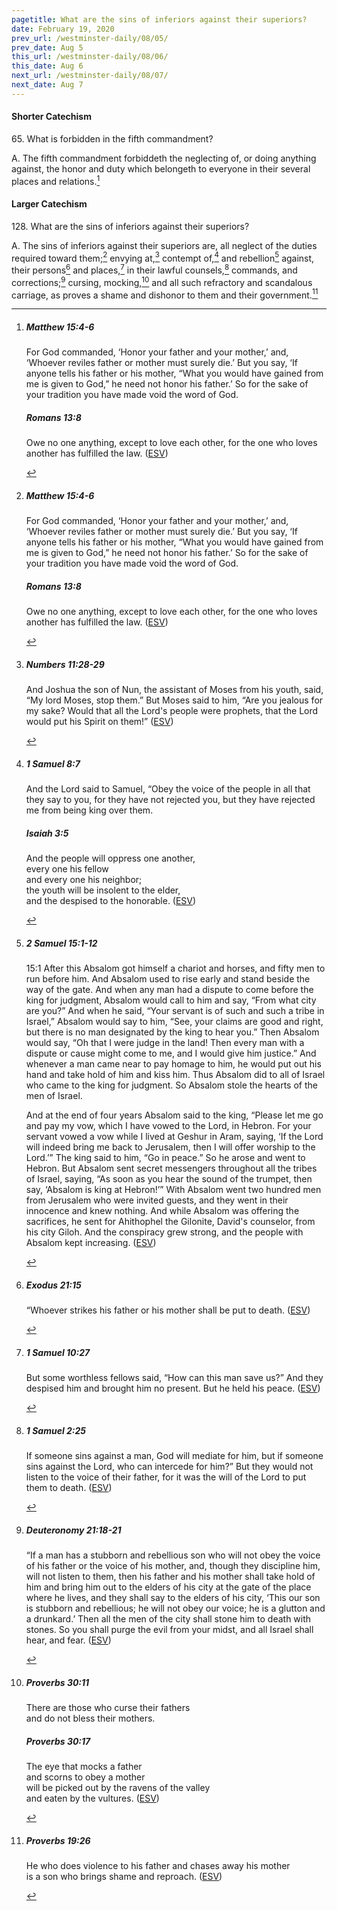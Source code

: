 ```yaml
---
pagetitle: What are the sins of inferiors against their superiors?
date: February 19, 2020
prev_url: /westminster-daily/08/05/
prev_date: Aug 5
this_url: /westminster-daily/08/06/
this_date: Aug 6
next_url: /westminster-daily/08/07/
next_date: Aug 7
---
```


#### Shorter Catechism

65\. What is forbidden in the fifth commandment?

A. The fifth commandment forbiddeth the neglecting of, or doing anything against, the honor and duty which belongeth to everyone in their several places and relations.[^fnref:wsc1]


[^fnref:wsc1]: <div class="esv"><h5>Matthew 15:4-6</h5> <div class="esv-text"><p id="p40015004.01-1"><span class="woc">For God commanded, &#8216;Honor your father and your mother,&#8217; and, &#8216;Whoever reviles father or mother must surely die.&#8217;</span> <span class="woc">But you say, &#8216;If anyone tells his father or his mother, &#8220;What you would have gained from me is given to God,&#8221;</span> <span class="woc">he need not honor his father.&#8217;</span> <span class="woc">So for the sake of your tradition you have made void the word of God.</span></p> </div><h5>Romans 13:8</h5> <div class="esv-text"> <p id="p45013008.06-2">Owe no one anything, except to love each other, for the one who loves another has fulfilled the law.  (<a href="http://www.esv.org" class="copyright">ESV</a>)</p> </div> </div>


#### Larger Catechism

128\. What are the sins of inferiors against their superiors?

A. The sins of inferiors against their superiors are, all neglect of the duties required toward them;[^fnref:wlc1] envying at,[^fnref:wlc2] contempt of,[^fnref:wlc3] and rebellion[^fnref:wlc4] against, their persons[^fnref:wlc5] and places,[^fnref:wlc6] in their lawful counsels,[^fnref:wlc7] commands, and corrections;[^fnref:wlc8] cursing, mocking,[^fnref:wlc9] and all such refractory and scandalous carriage, as proves a shame and dishonor to them and their government.[^fnref:wlc10]


[^fnref:wlc1]: <div class="esv"><h5>Matthew 15:4-6</h5> <div class="esv-text"><p id="p40015004.01-1"><span class="woc">For God commanded, &#8216;Honor your father and your mother,&#8217; and, &#8216;Whoever reviles father or mother must surely die.&#8217;</span> <span class="woc">But you say, &#8216;If anyone tells his father or his mother, &#8220;What you would have gained from me is given to God,&#8221;</span> <span class="woc">he need not honor his father.&#8217;</span> <span class="woc">So for the sake of your tradition you have made void the word of God.</span></p> </div><h5>Romans 13:8</h5> <div class="esv-text"> <p id="p45013008.06-2">Owe no one anything, except to love each other, for the one who loves another has fulfilled the law.  (<a href="http://www.esv.org" class="copyright">ESV</a>)</p> </div> </div>

[^fnref:wlc2]: <div class="esv"><h5>Numbers 11:28-29</h5> <div class="esv-text"><p id="p04011028.01-1">And Joshua the son of Nun, the assistant of Moses from his youth, said, &#8220;My lord Moses, stop them.&#8221; But Moses said to him, &#8220;Are you jealous for my sake? Would that all the <span class="small-caps">Lord</span>'s people were prophets, that the <span class="small-caps">Lord</span> would put his Spirit on them!&#8221;  (<a href="http://www.esv.org" class="copyright">ESV</a>)</p> </div> </div>

[^fnref:wlc3]: <div class="esv"><h5>1 Samuel 8:7</h5> <div class="esv-text"><p id="p09008007.01-1">And the <span class="small-caps">Lord</span> said to Samuel, &#8220;Obey the voice of the people in all that they say to you, for they have not rejected you, but they have rejected me from being king over them.</p> </div><h5>Isaiah 3:5</h5> <div class="esv-text"><div class="block-indent"> <p class="line-group" id="p23003005.01-2">And the people will oppress one another,<br /> <span class="indent"></span>every one his fellow<br /> <span class="indent"></span>and every one his neighbor;<br /> the youth will be insolent to the elder,<br /> <span class="indent"></span>and the despised to the honorable.  (<a href="http://www.esv.org" class="copyright">ESV</a>)</p> </div> </div> </div>

[^fnref:wlc4]: <div class="esv"><h5>2 Samuel 15:1-12</h5> <div class="esv-text"> <p id="p10015001.03-1"><span class="chapter-num" id="v10015001-1">15:1&nbsp;</span>After this Absalom got himself a chariot and horses, and fifty men to run before him. And Absalom used to rise early and stand beside the way of the gate. And when any man had a dispute to come before the king for judgment, Absalom would call to him and say, &#8220;From what city are you?&#8221; And when he said, &#8220;Your servant is of such and such a tribe in Israel,&#8221; Absalom would say to him, &#8220;See, your claims are good and right, but there is no man designated by the king to hear you.&#8221; Then Absalom would say, &#8220;Oh that I were judge in the land! Then every man with a dispute or cause might come to me, and I would give him justice.&#8221; And whenever a man came near to pay homage to him, he would put out his hand and take hold of him and kiss him. Thus Absalom did to all of Israel who came to the king for judgment. So Absalom stole the hearts of the men of Israel.</p>  <p id="p10015007.01-1">And at the end of four years Absalom said to the king, &#8220;Please let me go and pay my vow, which I have vowed to the <span class="small-caps">Lord</span>, in Hebron. For your servant vowed a vow while I lived at Geshur in Aram, saying, &#8216;If the <span class="small-caps">Lord</span> will indeed bring me back to Jerusalem, then I will offer worship to the <span class="small-caps">Lord</span>.&#8217;&#8221; The king said to him, &#8220;Go in peace.&#8221; So he arose and went to Hebron. But Absalom sent secret messengers throughout all the tribes of Israel, saying, &#8220;As soon as you hear the sound of the trumpet, then say, &#8216;Absalom is king at Hebron!&#8217;&#8221; With Absalom went two hundred men from Jerusalem who were invited guests, and they went in their innocence and knew nothing. And while Absalom was offering the sacrifices, he sent for Ahithophel the Gilonite, David's counselor, from his city Giloh. And the conspiracy grew strong, and the people with Absalom kept increasing.  (<a href="http://www.esv.org" class="copyright">ESV</a>)</p> </div> </div>

[^fnref:wlc5]: <div class="esv"><h5>Exodus 21:15</h5> <div class="esv-text"><p id="p02021015.01-1">&#8220;Whoever strikes his father or his mother shall be put to death.  (<a href="http://www.esv.org" class="copyright">ESV</a>)</p> </div> </div>

[^fnref:wlc6]: <div class="esv"><h5>1 Samuel 10:27</h5> <div class="esv-text"><p id="p09010027.01-1">But some worthless fellows said, &#8220;How can this man save us?&#8221; And they despised him and brought him no present. But he held his peace.  (<a href="http://www.esv.org" class="copyright">ESV</a>)</p> </div> </div>

[^fnref:wlc7]: <div class="esv"><h5>1 Samuel 2:25</h5> <div class="esv-text"><p id="p09002025.01-1">If someone sins against a man, God will mediate for him, but if someone sins against the <span class="small-caps">Lord</span>, who can intercede for him?&#8221; But they would not listen to the voice of their father, for it was the will of the <span class="small-caps">Lord</span> to put them to death.  (<a href="http://www.esv.org" class="copyright">ESV</a>)</p> </div> </div>

[^fnref:wlc8]: <div class="esv"><h5>Deuteronomy 21:18-21</h5> <div class="esv-text"> <p id="p05021018.04-1">&#8220;If a man has a stubborn and rebellious son who will not obey the voice of his father or the voice of his mother, and, though they discipline him, will not listen to them, then his father and his mother shall take hold of him and bring him out to the elders of his city at the gate of the place where he lives, and they shall say to the elders of his city, &#8216;This our son is stubborn and rebellious; he will not obey our voice; he is a glutton and a drunkard.&#8217; Then all the men of the city shall stone him to death with stones. So you shall purge the evil from your midst, and all Israel shall hear, and fear.  (<a href="http://www.esv.org" class="copyright">ESV</a>)</p> </div> </div>

[^fnref:wlc9]: <div class="esv"><h5>Proverbs 30:11</h5> <div class="esv-text"><div class="block-indent"> <p class="line-group" id="p20030011.01-1">There are those who curse their fathers<br /> <span class="indent"></span>and do not bless their mothers.</p> </div> </div><h5>Proverbs 30:17</h5> <div class="esv-text"><div class="block-indent"> <p class="line-group" id="p20030017.01-2">The eye that mocks a father<br /> <span class="indent"></span>and scorns to obey a mother<br /> will be picked out by the ravens of the valley<br /> <span class="indent"></span>and eaten by the vultures.  (<a href="http://www.esv.org" class="copyright">ESV</a>)</p> </div> </div> </div>

[^fnref:wlc10]: <div class="esv"><h5>Proverbs 19:26</h5> <div class="esv-text"><div class="block-indent"> <p class="line-group" id="p20019026.01-1">He who does violence to his father and chases away his mother<br /> <span class="indent"></span>is a son who brings shame and reproach.  (<a href="http://www.esv.org" class="copyright">ESV</a>)</p> </div> </div> </div>

